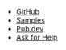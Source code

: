 - [GitHub](https://github.com/IO-Design-Team/hive_ce)
- [Samples](https://github.com/IO-Design-Team/hive_ce_samples)
- [Pub.dev](https://pub.dev/packages/hive_ce)
- [Ask for Help](https://github.com/IO-Design-Team/hive_ce/issues/new?assignees=&labels=question&template=question.md&title=)
